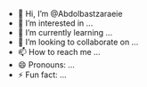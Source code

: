 - 👋 Hi, I’m @Abdolbastzaraeie
- 👀 I’m interested in ...
- 🌱 I’m currently learning ...
- 💞️ I’m looking to collaborate on ...
- 📫 How to reach me ...
- 😄 Pronouns: ...
- ⚡ Fun fact: ...

<!---
Abdolbastzaraeie/Abdolbastzaraeie is a ✨ special ✨ repository because its `README.md` (this file) appears on your GitHub profile.
You can click the Preview link to take a look at your changes.
--->
